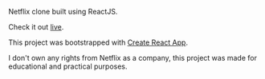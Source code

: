 Netflix clone built using ReactJS.

Check it out [live](https://netflix-clone-900eb.web.app/).

This project was bootstrapped with [Create React App](https://github.com/facebook/create-react-app).

I don't own any rights from Netflix as a company, this project was made for educational and practical purposes.


